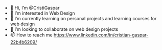 - 👋 Hi, I’m @CristiGaspar
- 👀 I’m interested in Web Design 
- 🌱 I’m currently learning on personal projects and learning courses for web design
- 💞️ I’m looking to collaborate on web design projects
- 📫 How to reach me https://www.linkedin.com/in/cristian-gaspar-22b4b6209/

<!---
CristiGaspar/CristiGaspar is a ✨ special ✨ repository because its `README.md` (this file) appears on your GitHub profile.
You can click the Preview link to take a look at your changes.
--->
